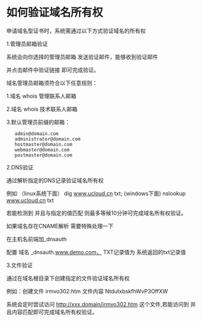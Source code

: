 

# 如何验证域名所有权

申请域名型证书时，系统需通过以下方式验证域名的所有权

1.管理员邮箱验证

系统会向你选择的管理员邮箱 发送验证邮件，能够收到验证邮件

并点击邮件中验证链接 即可完成验证。

域名管理员邮箱须符合以下任意规则：

1.域名 whois 管理联系人邮箱

2.域名 whois 技术联系人邮箱

3.默认管理员前缀的邮箱：

``` 
   admin@domain.com
   administrator@domain.com
   hostmaster@domain.com
   webmaster@domain.com
   postmaster@domain.com 
```

2.DNS验证

通过解析指定的DNS记录验证域名所有权

例如 （linux系统下面） dig www.ucloud.cn txt; (windows下面) nslookup www.ucloud.cn
txt

若能检测到 并且与指定的值匹配 则最多等候10分钟可完成域名所有权验证。

<WRAP round box>

如果域名存在CNAME解析 需要特殊处理一下

在主机名前端加\_dnsauth

配置 域名 \_dnsauth.www.demo.com， TXT记录值为 系统返回的txt记录值 </WRAP>

3.文件验证

通过在域名根目录下创建指定的文件验证域名所有权

例如：创建文件 irmvo302.htm 文件内容 NtdutxbskfhWvP3OffXW

系统会定时尝试访问 <http://xxx.domain/irmvo302.htm> 这个文件,若能访问到 并且内容匹配即可完成域名所有权验证。
